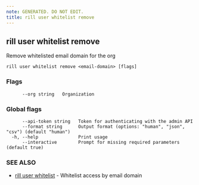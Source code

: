 ```yaml
---
note: GENERATED. DO NOT EDIT.
title: rill user whitelist remove
---
```

## rill user whitelist remove

Remove whitelisted email domain for the org

```
rill user whitelist remove <email-domain> [flags]
```

### Flags

```
      --org string   Organization
```

### Global flags

```
      --api-token string   Token for authenticating with the admin API
      --format string      Output format (options: "human", "json", "csv") (default "human")
  -h, --help               Print usage
      --interactive        Prompt for missing required parameters (default true)
```

### SEE ALSO

* [rill user whitelist](whitelist.md)	 - Whitelist access by email domain

